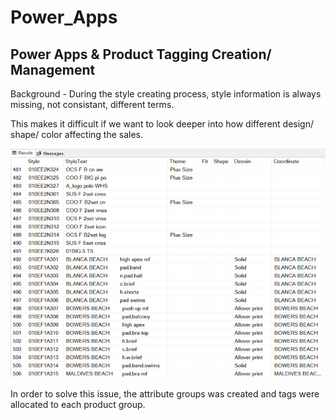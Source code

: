 # Power_Apps 
## Power Apps & Product Tagging Creation/ Management

Background - 
During the style creating process, style information is always missing, not consistant, different terms.

This makes it difficult if we want to look deeper into how different design/ shape/ color affecting the sales.

![alt text](productino.png)

In order to solve this issue, the attribute groups was created and tags were allocated to each product group.


